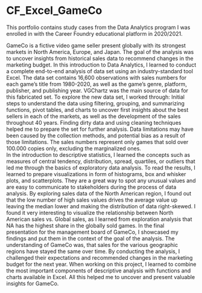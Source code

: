 # CF_Excel_GameCo

This portfolio contains study cases from the Data Analytics program I was enrolled in with the Career Foundry educational platform in 2020/2021.

GameCo is a fictive video game seller present globally with its strongest markets in North America, Europe, and Japan. The goal of the analysis was to uncover insights from historical sales data to recommend changes in the marketing budget.
In this introduction to Data Analytics, I learned to conduct a complete end-to-end analysis of data set using an industry-standard tool Excel.
The data set contains 16,600 observations with sales numbers for each game’s title from 1980-2020, as well as the game’s genre, platform, publisher, and publishing year. 
VGChartz was the main source of data for this fabricated set.
To explore the new data set, I worked through:
Initial steps to understand the data using filtering, grouping, and summarizing functions, pivot tables, and charts to uncover first insights about the best sellers in each of the markets, as well as the development of the sales throughout 40 years. Finding dirty data and using cleaning techniques helped me to prepare the set for further analysis. 
Data limitations may have been caused by the collection methods, and potential bias as a result of those limitations. The sales numbers represent only games that sold over 100.000 copies only, excluding the marginalized ones.  
In the introduction to descriptive statistics, I learned the concepts such as measures of central tendency, distribution, spread, quartiles, or outliers that led me through the basics of exploratory data analysis.
To read the results, I learned to prepare visualizations in form of histograms, box and whisker plots, and scatterplots. They are a great way to spot any unusual values and are easy to communicate to stakeholders during the process of data analysis.
By exploring sales data of the North American region, I found out that the low number of high sales values drives the average value up leaving the median lower and making the distribution of data right-skewed.
I found it very interesting to visualize the relationship between North American sales vs. Global sales, as I learned from exploration analysis that NA has the highest share in the globally sold games.
In the final presentation for the management board of GameCo, I showcased my findings and put them in the context of the goal of the analysis. The understanding of GameCo was, that sales for the various geographic regions have stayed the same over time. By conducting the analysis, I challenged their expectations and recommended changes in the marketing budget for the next year. 
When working on this project, I learned to combine the most important components of descriptive analysis with functions and charts available in Excel. All this helped me to uncover and present valuable insights for GameCo.
